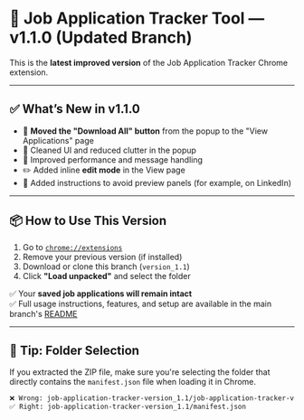 # 🔄 Job Application Tracker Tool — v1.1.0 (Updated Branch)

This is the **latest improved version** of the Job Application Tracker Chrome extension.

---

## ✅ What’s New in v1.1.0

- 🔧 **Moved the "Download All" button** from the popup to the "View Applications" page  
- 🧹 Cleaned UI and reduced clutter in the popup  
- 🎯 Improved performance and message handling  
- ✏️ Added inline **edit mode** in the View page  
- 📸 Added instructions to avoid preview panels (for example, on LinkedIn)  

---

## 📦 How to Use This Version

1. Go to [`chrome://extensions`](chrome://extensions)  
2. Remove your previous version (if installed)  
3. Download or clone this branch (`version_1.1`)  
4. Click **"Load unpacked"** and select the folder

✅ Your **saved job applications will remain intact**  
✅ Full usage instructions, features, and setup are available in the main branch's [README](https://github.com/SushantChoraghe/job-application-tracker-chrome-extension)

---

## 📌 Tip: Folder Selection

If you extracted the ZIP file, make sure you're selecting the folder that directly contains the `manifest.json` file when loading it in Chrome.

```bash
❌ Wrong: job-application-tracker-version_1.1/job-application-tracker-version_1.1/manifest.json
✅ Right: job-application-tracker-version_1.1/manifest.json
